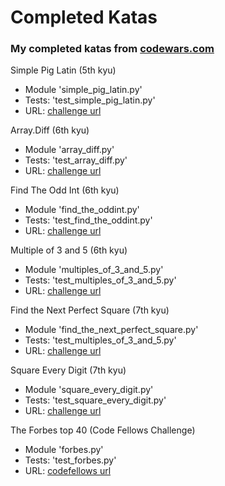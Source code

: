 # Completed Katas
### My completed katas from [codewars.com](https://codewars.com)

Simple Pig Latin (5th kyu)

- Module 'simple_pig_latin.py'
- Tests: 'test_simple_pig_latin.py'
- URL: [challenge url](https://www.codewars.com/kata/simple-pig-latin/)

Array.Diff (6th kyu)

- Module 'array_diff.py'
- Tests: 'test_array_diff.py'
- URL: [challenge url](https://www.codewars.com/kata/array-dot-diff/)

Find The Odd Int (6th kyu)

- Module 'find_the_oddint.py'
- Tests: 'test_find_the_oddint.py'
- URL: [challenge url](https://www.codewars.com/kata/find-the-odd-int/)

Multiple of 3 and 5 (6th kyu)

- Module 'multiples_of_3_and_5.py'
- Tests: 'test_multiples_of_3_and_5.py'
- URL: [challenge url](https://www.codewars.com/kata/multiples-of-3-and-5/)

Find the Next Perfect Square (7th kyu)

- Module 'find_the_next_perfect_square.py'
- Tests: 'test_multiples_of_3_and_5.py'
- URL: [challenge url](https://www.codewars.com/kata/find-the-next-perfect-square/)

Square Every Digit (7th kyu)

- Module 'square_every_digit.py'
- Tests: 'test_square_every_digit.py'
- URL: [challenge url](https://www.codewars.com/kata/square-every-digit/)

The Forbes top 40 (Code Fellows Challenge)

- Module 'forbes.py'
- Tests: 'test_forbes.py'
- URL: [codefellows url](https://codefellows.github.io/sea-python-401d5/assignments/kata_forbes_billionaires.html)


